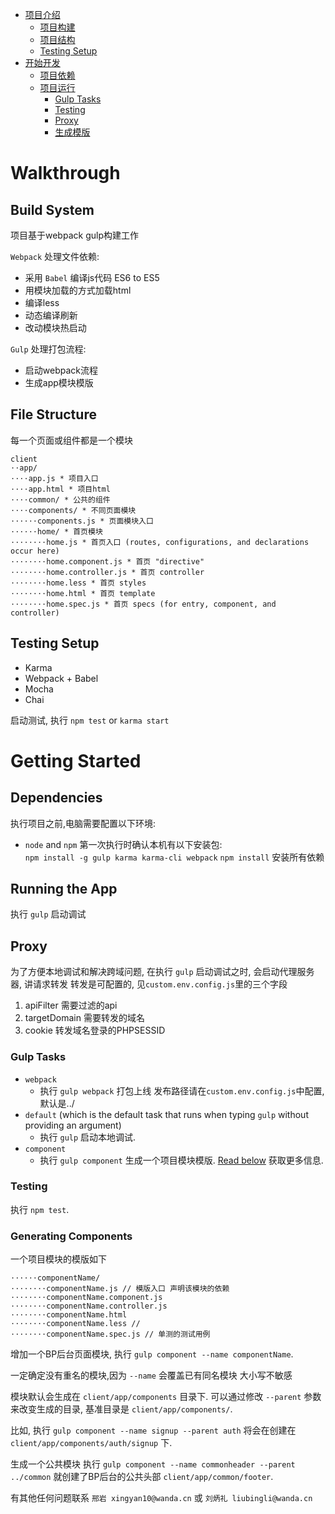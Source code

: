 * [项目介绍](#walkthrough)
    * [项目构建](#build-system)
    * [项目结构](#file-structure)
    * [Testing Setup](#testing-setup)
* [开始开发](#getting-started)
    * [项目依赖](#dependencies)
    * [项目运行](#running-the-app)
        * [Gulp Tasks](#gulp-tasks)
        * [Testing](#testing)
        * [Proxy](#proxy)
		* [生成模版](#generating-components)		

# Walkthrough
## Build System
项目基于webpack gulp构建工作

`Webpack` 处理文件依赖:
* 采用 `Babel` 编译js代码 ES6 to ES5 
* 用模块加载的方式加载html
* 编译less
* 动态编译刷新
* 改动模块热启动

`Gulp` 处理打包流程:
* 启动webpack流程
* 生成app模块模版

## File Structure
每一个页面或组件都是一个模块
```
client
⋅⋅app/
⋅⋅⋅⋅app.js * 项目入口
⋅⋅⋅⋅app.html * 项目html
⋅⋅⋅⋅common/ * 公共的组件
⋅⋅⋅⋅components/ * 不同页面模块
⋅⋅⋅⋅⋅⋅components.js * 页面模块入口
⋅⋅⋅⋅⋅⋅home/ * 首页模块
⋅⋅⋅⋅⋅⋅⋅⋅home.js * 首页入口 (routes, configurations, and declarations occur here)
⋅⋅⋅⋅⋅⋅⋅⋅home.component.js * 首页 "directive"
⋅⋅⋅⋅⋅⋅⋅⋅home.controller.js * 首页 controller
⋅⋅⋅⋅⋅⋅⋅⋅home.less * 首页 styles
⋅⋅⋅⋅⋅⋅⋅⋅home.html * 首页 template
⋅⋅⋅⋅⋅⋅⋅⋅home.spec.js * 首页 specs (for entry, component, and controller)
```

## Testing Setup
* Karma
* Webpack + Babel
* Mocha
* Chai

启动测试, 执行 `npm test` or `karma start` 

# Getting Started
## Dependencies
执行项目之前,电脑需要配置以下环境:
* `node` and `npm`
第一次执行时确认本机有以下安装包:  
`npm install -g gulp karma karma-cli webpack`
`npm install` 安装所有依赖

## Running the App
执行 `gulp` 启动调试

## Proxy
为了方便本地调试和解决跨域问题, 在执行 `gulp` 启动调试之时, 会启动代理服务器, 讲请求转发
转发是可配置的, 见`custom.env.config.js`里的三个字段
1. apiFilter      需要过滤的api
2. targetDomain   需要转发的域名
3. cookie         转发域名登录的PHPSESSID

### Gulp Tasks
* `webpack`
  * 执行 `gulp webpack` 打包上线 发布路径请在`custom.env.config.js`中配置, 默认是../
* `default` (which is the default task that runs when typing `gulp` without providing an argument)
	* 执行 `gulp` 启动本地调试.
* `component`
  * 执行 `gulp component` 生成一个项目模块模版. [Read below](#generating-components) 获取更多信息.
  
### Testing
执行 `npm test`.

### Generating Components
一个项目模块的模版如下
```
⋅⋅⋅⋅⋅⋅componentName/
⋅⋅⋅⋅⋅⋅⋅⋅componentName.js // 模版入口 声明该模块的依赖
⋅⋅⋅⋅⋅⋅⋅⋅componentName.component.js
⋅⋅⋅⋅⋅⋅⋅⋅componentName.controller.js
⋅⋅⋅⋅⋅⋅⋅⋅componentName.html
⋅⋅⋅⋅⋅⋅⋅⋅componentName.less // 
⋅⋅⋅⋅⋅⋅⋅⋅componentName.spec.js // 单测的测试用例
```

增加一个BP后台页面模块, 执行 `gulp component --name componentName`.

一定确定没有重名的模块,因为 `--name` 会覆盖已有同名模块 大小写不敏感

模块默认会生成在 `client/app/components` 目录下. 可以通过修改 `--parent` 参数来改变生成的目录, 基准目录是 `client/app/components/`.

比如, 执行 `gulp component --name signup --parent auth` 将会在创建在 `client/app/components/auth/signup` 下.  

生成一个公共模块 执行 `gulp component --name commonheader --parent ../common` 就创建了BP后台的公共头部 `client/app/common/footer`.  


有其他任何问题联系 `邢岩 xingyan10@wanda.cn` 或 `刘炳礼 liubingli@wanda.cn`